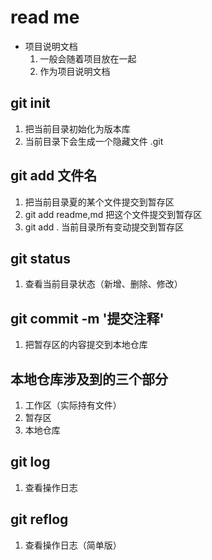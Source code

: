 # read me
- 项目说明文档
    1. 一般会随着项目放在一起
    2. 作为项目说明文档

## git init
1. 把当前目录初始化为版本库 
2. 当前目录下会生成一个隐藏文件 .git

## git add 文件名
1. 把当前目录夏的某个文件提交到暂存区
2. git add readme,md 把这个文件提交到暂存区
3. git add . 当前目录所有变动提交到暂存区


## git status
1. 查看当前目录状态（新增、删除、修改）


## git commit -m '提交注释'
1. 把暂存区的内容提交到本地仓库

## 本地仓库涉及到的三个部分
1. 工作区（实际持有文件）
2. 暂存区
3. 本地仓库


## git log
1. 查看操作日志


## git reflog
1. 查看操作日志（简单版）
